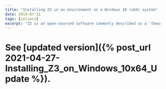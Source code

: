 ```yaml
---
title: "Installing Z3 in an environment on a Windows 10 (x64) system"
date: 2019-07-31
tags: [solvers]
excerpt: "Z3 is an open-sourced software commonly described as a 'theorem prover'..."
---
```


# See [updated version]({% post_url 2021-04-27-Installing_Z3_on_Windows_10x64_Update %}).
